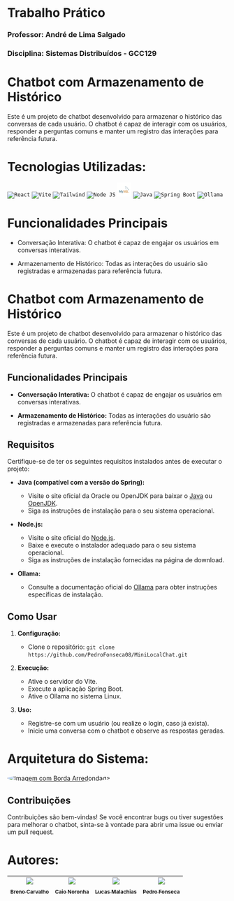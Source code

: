 # Trabalho Prático
### Professor: André de Lima Salgado
### Disciplina: Sistemas Distribuídos - GCC129

# Chatbot com Armazenamento de Histórico
Este é um projeto de chatbot desenvolvido para armazenar o histórico das conversas de cada usuário. O chatbot é capaz de interagir com os usuários, responder a perguntas comuns e manter um registro das interações para referência futura.

# Tecnologias Utilizadas:
<code><img height="32" src="https://upload.wikimedia.org/wikipedia/commons/thumb/a/a7/React-icon.svg/1150px-React-icon.svg.png" alt="React"/></code>
<code><img height="32" src="https://pt.vitejs.dev/logo.svg" alt="Vite"/></code>
<code><img height="32" src="https://yt3.googleusercontent.com/ikv41jMTr1uHGdILrJhvbfVJcDt4oqhwApKX37TjAleF_cRPbF2W-waj7uMnS5JySvnlvAlTCg=s900-c-k-c0x00ffffff-no-rj" alt="Tailwind"/></code>
<code><img height="32" src="https://static-00.iconduck.com/assets.00/node-js-icon-227x256-913nazt0.png" alt="Node JS"/></code>
<code><img height="32" src="https://raw.githubusercontent.com/github/explore/80688e429a7d4ef2fca1e82350fe8e3517d3494d/topics/mysql/mysql.png" alt="MySQL"/></code>
<code><img height="32" src="https://i.pinimg.com/originals/f1/ea/a7/f1eaa7278f64e27128e062a3de918265.png" alt="Java"/></code>
<code><img height="32" src="https://avatars.githubusercontent.com/u/317776?s=48&v=4" alt="Spring Boot"/></code>
<code><img height="32" src="https://github.com/jmorganca/ollama/assets/3325447/0d0b44e2-8f4a-4e99-9b52-a5c1c741c8f7" alt="Ollama"/></code>

# Funcionalidades Principais
* Conversação Interativa: O chatbot é capaz de engajar os usuários em conversas interativas.

* Armazenamento de Histórico: Todas as interações do usuário são registradas e armazenadas para referência futura.

# Chatbot com Armazenamento de Histórico

Este é um projeto de chatbot desenvolvido para armazenar o histórico das conversas de cada usuário. O chatbot é capaz de interagir com os usuários, responder a perguntas comuns e manter um registro das interações para referência futura.

## Funcionalidades Principais

- **Conversação Interativa:** O chatbot é capaz de engajar os usuários em conversas interativas.

- **Armazenamento de Histórico:** Todas as interações do usuário são registradas e armazenadas para referência futura.

## Requisitos

Certifique-se de ter os seguintes requisitos instalados antes de executar o projeto:

- **Java (compatível com a versão do Spring):**
  - Visite o site oficial da Oracle ou OpenJDK para baixar o [Java](https://www.oracle.com/java/technologies/javase-downloads.html) ou [OpenJDK](https://openjdk.java.net/).
  - Siga as instruções de instalação para o seu sistema operacional.

- **Node.js:**
  - Visite o site oficial do [Node.js](https://nodejs.org/).
  - Baixe e execute o instalador adequado para o seu sistema operacional.
  - Siga as instruções de instalação fornecidas na página de download.

- **Ollama:**
  - Consulte a documentação oficial do [Ollama](https://github.com/jmorganca/ollama) para obter instruções específicas de instalação.

## Como Usar

1. **Configuração:**
   - Clone o repositório: `git clone https://github.com/PedroFonseca08/MiniLocalChat.git`

2. **Execução:**
   - Ative o servidor do Vite.
   - Execute a aplicação Spring Boot.
   - Ative o Ollama no sistema Linux.

3. **Uso:**
   - Registre-se com um usuário (ou realize o login, caso já exista).
   - Inicie uma conversa com o chatbot e observe as respostas geradas.

# Arquitetura do Sistema:
<a href="https://imgur.com/PXoodJD"><img loading="lazy" src="https://i.imgur.com/PXoodJD.jpg" width=700 style="border-radius:50%;" alt="Imagem com Borda Arredondada" /></a>

## Contribuições

Contribuições são bem-vindas! Se você encontrar bugs ou tiver sugestões para melhorar o chatbot, sinta-se à vontade para abrir uma issue ou enviar um pull request.

# Autores:

| [<img loading="lazy" src="https://avatars.githubusercontent.com/u/95828428?s=96&v=4" width=115><br><sub>Breno Carvalho</sub>](https://github.com/Boakpe) |  [<img loading="lazy" src="https://avatars.githubusercontent.com/u/108815161?v=4" width=115><br><sub>Caio Noronha</sub>](https://github.com/CaioNoro) |  [<img loading="lazy" src="https://avatars.githubusercontent.com/u/108813803?s=96&v=4" width=115><br><sub>Lucas Malachias</sub>](https://github.com/lucasmalachias) | [<img loading="lazy" src="https://avatars.githubusercontent.com/u/108371507?v=4" width=115><br><sub>Pedro Fonseca</sub>](https://github.com/PedroFonseca08)
| :---: | :---: | :---: | :---: |
